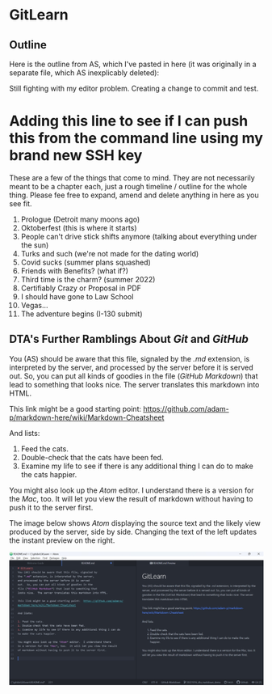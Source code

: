 # GitLearn

## Outline

Here is the outline from AS, which I've pasted in here (it was originally
in a separate file, which AS inexplicably deleted):

Still fighting with my editor problem. Creating a change to commit and test.

Adding this line to see if I can push this from the command line using my brand new SSH key
=======
These are a few of the things that come to mind. They are not necessarily
meant to be a chapter each, just a rough timeline / outline for the whole
thing.  Please fee free to expand, amend and delete anything in here as
you see fit.

1. Prologue (Detroit many moons ago)
1. Oktoberfest (this is where it starts)
1. People can't drive stick shifts anymore (talking about everything under the sun)
1. Turks and such (we're not made for the dating world)
1. Covid sucks (summer plans squashed)
1. Friends with Benefits? (what if?)
1. Third time is the charm? (summer 2022)
1. Certifiably Crazy or Proposal in PDF
1. I should have gone to Law School
1. Vegas...
1. The adventure begins (I-130 submit)

## DTA's Further Ramblings About *Git* and *GitHub*

You (AS) should be aware that this file, signaled by
the *.md* extension, is interpreted by the server,
and processed by the server before it is served
out.  So, you can put all kinds of goodies in the
file (*GitHub Markdown*) that lead to something that
looks nice.  The server translates this markdown into HTML.

This link might be a good starting point:  https://github.com/adam-p/markdown-here/wiki/Markdown-Cheatsheet

And lists:

1. Feed the cats.
1. Double-check that the cats have been fed.
1. Examine my life to see if there is any additional thing I can do
to make the cats happier.

You might also look up the *Atom* editor.  I understand there
is a version for the *Mac*, too.  It will let you view the result
of markdown without having to push it to the server first.

The image below shows *Atom* displaying the source text and the
likely view produced by the server, side by side.  Changing
the text of the left updates the instant preview on the right.

![Atom in use](atom_in_use.jpg)

